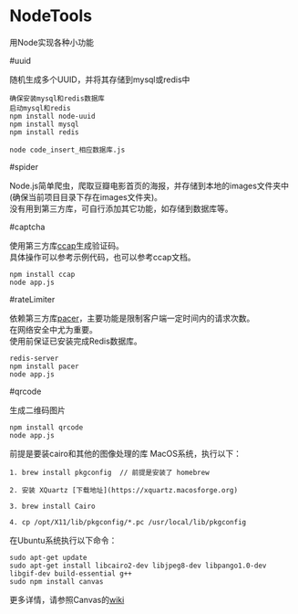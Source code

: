 # NodeTools
用Node实现各种小功能

#uuid

随机生成多个UUID，并将其存储到mysql或redis中  

```
确保安装mysql和redis数据库
启动mysql和redis
npm install node-uuid  
npm install mysql
npm install redis

node code_insert_相应数据库.js
```

#spider

Node.js简单爬虫，爬取豆瓣电影首页的海报，并存储到本地的images文件夹中(确保当前项目目录下存在images文件夹)。  
没有用到第三方库，可自行添加其它功能，如存储到数据库等。  

#captcha

使用第三方库[ccap](https://github.com/DoubleSpout/ccap)生成验证码。  
具体操作可以参考示例代码，也可以参考ccap文档。  

```
npm install ccap
node app.js
```

#rateLimiter

依赖第三方库[pacer](https://github.com/rowanmanning/pacer?utm_source=nodeweekly&utm_medium=email)，主要功能是限制客户端一定时间内的请求次数。  
在网络安全中尤为重要。  
使用前保证已安装完成Redis数据库。  

```
redis-server
npm install pacer
node app.js
```

#qrcode

生成二维码图片

```
npm install qrcode
node app.js
```

前提是要装cairo和其他的图像处理的库
MacOS系统，执行以下：  

```
1. brew install pkgconfig  // 前提是安装了 homebrew

2. 安装 XQuartz [下载地址](https://xquartz.macosforge.org)

3. brew install Cairo

4. cp /opt/X11/lib/pkgconfig/*.pc /usr/local/lib/pkgconfig
```

在Ubuntu系统执行以下命令：

```
sudo apt-get update 
sudo apt-get install libcairo2-dev libjpeg8-dev libpango1.0-dev libgif-dev build-essential g++
sudo npm install canvas
```

更多详情，请参照Canvas的[wiki](https://github.com/Automattic/node-canvas/wiki)

